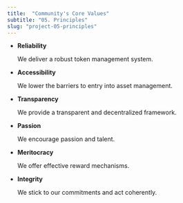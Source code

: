 ```yaml
---
title:  "Community's Core Values"
subtitle: "05. Principles"
slug: "project-05-principles"
---
```


- **Reliability**

  We deliver a robust token management system.

- **Accessibility**

  We lower the barriers to entry into asset management.

- **Transparency**

  We provide a transparent and decentralized framework.

- **Passion**

  We encourage passion and talent.

- **Meritocracy**

  We offer effective reward mechanisms.

- **Integrity**

  We stick to our commitments and act coherently.
